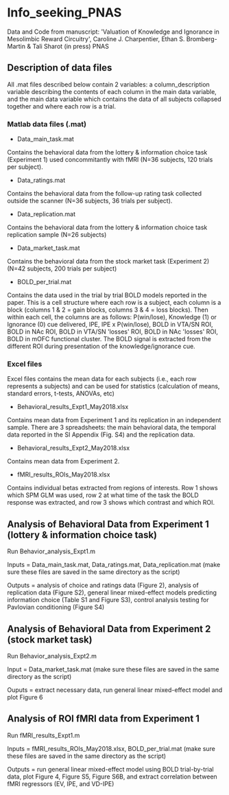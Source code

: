 # Info_seeking_PNAS
Data and Code from manuscript: 'Valuation of Knowledge and Ignorance in Mesolimbic Reward Circuitry', Caroline J. Charpentier, Ethan S. Bromberg-Martin & Tali Sharot (in press) PNAS

## Description of data files
All .mat files described below contain 2 variables: a column_description variable describing the contents of each column in the main data variable, and the main data variable which contains the data of all subjects collapsed together and where each row is a trial.

### Matlab data files (.mat)

- Data_main_task.mat

Contains the behavioral data from the lottery & information choice task (Experiment 1) used concommitantly with fMRI (N=36 subjects, 120 trials per subject).

- Data_ratings.mat

Contains the behavioral data from the follow-up rating task collected outside the scanner (N=36 subjects, 36 trials per subject).

- Data_replication.mat

Contains the behavioral data from the lottery & information choice task replication sample (N=26 subjects)

- Data_market_task.mat

Contains the behavioral data from the stock market task (Experiment 2) (N=42 subjects, 200 trials per subject)

- BOLD_per_trial.mat

Contains the data used in the trial by trial BOLD models reported in the paper. This is a cell structure where each row is a subject, each column is a block (columns 1 & 2 = gain blocks, columns 3 & 4 = loss blocks). Then within each cell, the columns are as follows: P(win/lose), Knowledge (1) or Ignorance (0) cue delivered, IPE, IPE x P(win/lose), BOLD in VTA/SN ROI, BOLD in NAc ROI, BOLD in VTA/SN 'losses' ROI, BOLD in NAc 'losses' ROI, BOLD in mOFC functional cluster. The BOLD signal is extracted from the different ROI during presentation of the knowledge/ignorance cue.

### Excel files
Excel files contains the mean data for each subjects (i.e., each row represents a subjects) and can be used for statistics (calculation of means, standard errors, t-tests, ANOVAs, etc)

- Behavioral_results_Expt1_May2018.xlsx

Contains mean data from Experiment 1 and its replication in an independent sample. There are 3 spreadsheets: the main behavioral data, the temporal data reported in the SI Appendix (Fig. S4) and the replication data.

- Behavioral_results_Expt2_May2018.xlsx

Contains mean data from Experiment 2.

- fMRI_results_ROIs_May2018.xlsx

Contains individual betas extracted from regions of interests. Row 1 shows which SPM GLM was used, row 2 at what time of the task the BOLD response was extracted, and row 3 shows which contrast and which ROI.

## Analysis of Behavioral Data from Experiment 1 (lottery & information choice task)
Run Behavior_analysis_Expt1.m

Inputs = Data_main_task.mat, Data_ratings.mat, Data_replication.mat (make sure these files are saved in the same directory as the script)

Outputs = analysis of choice and ratings data (Figure 2), analysis of replication data (Figure S2), general linear mixed-effect models predicting information choice (Table S1 and Figure S3), control analysis testing for Pavlovian conditioning (Figure S4)

## Analysis of Behavioral Data from Experiment 2 (stock market task)
Run Behavior_analysis_Expt2.m

Input = Data_market_task.mat (make sure these files are saved in the same directory as the script)

Ouputs = extract necessary data, run general linear mixed-effect model and plot Figure 6

## Analysis of ROI fMRI data from Experiment 1
Run fMRI_results_Expt1.m

Inputs = fMRI_results_ROIs_May2018.xlsx, BOLD_per_trial.mat (make sure these files are saved in the same directory as the script)

Outputs = run general linear mixed-effect model using BOLD trial-by-trial data, plot Figure 4, Figure S5, Figure S6B, and extract correlation between fMRI regressors (EV, IPE, and VD-IPE) 
